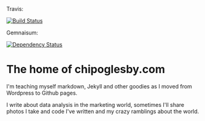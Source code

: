 Travis:

[![Build Status](https://travis-ci.org/chipoglesby/chipoglesby.github.io.svg?branch=master)](https://travis-ci.org/chipoglesby/chipoglesby.github.io)

Gemnaisum:

[![Dependency Status](https://gemnasium.com/badges/github.com/chipoglesby/chipoglesby.github.io.svg)](https://gemnasium.com/github.com/chipoglesby/chipoglesby.github.io)

# The home of chipoglesby.com

I'm teaching myself markdown, Jekyll and other goodies as I moved from Wordpress
to Github pages.

I write about data analysis in the marketing world, sometimes I'll share photos
I take and code I've written and my crazy ramblings about the world.
